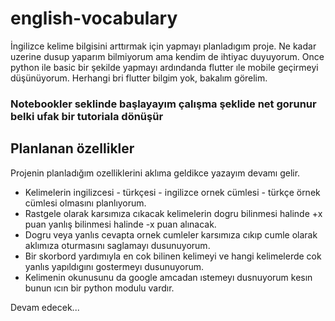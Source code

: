 # english-vocabulary
 İngilizce kelime bilgisini arttırmak için yapmayı planladıgım proje.
 Ne kadar uzerine dusup yaparım bilmiyorum ama kendim de ihtiyac duyuyorum.
 Once python ile basic bir şekilde yapmayı ardındanda flutter ıle mobile geçirmeyi düşünüyorum.
 Herhangi bri flutter bilgim yok, bakalım görelim.
 
 
 ### Notebookler seklinde başlayayım çalışma şeklide net gorunur belki ufak bir tutoriala dönüşür
 
 
 
 
## Planlanan özellikler
 
 Projenin planladığım ozelliklerini aklıma geldikce yazayım devamı gelir.
 * Kelimelerin ingilizcesi - türkçesi - ingilizce ornek cümlesi - türkçe örnek cümlesi olmasını planlıyorum.
 * Rastgele olarak karsımıza cıkacak kelimelerin dogru bilinmesi halinde +x puan yanlış bilinmesi halinde -x puan alınacak.
 * Dogru veya yanlıs cevapta ornek cumleler karsımıza cıkıp cumle olarak aklımıza oturmasını saglamayı dusunuyorum.
 * Bir skorbord yardımıyla en cok bilinen kelimeyi ve hangi kelimelerde cok yanlıs yapıldıgını gostermeyı dusunuyorum.
 * Kelimenin okunusunu da google amcadan ıstemeyı dusnuyorum kesın bunun ıcın bir python modulu vardır.
 
 Devam edecek...
